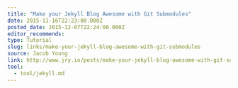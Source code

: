 ```yaml
---
title: "Make your Jekyll Blog Awesome with Git Submodules"
date: 2015-11-16T22:23:00.000Z
posted_date: 2015-12-07T22:24:00.000Z
editor_recommends:
type: Tutorial
slug: links/make-your-jekyll-blog-awesome-with-git-submodules
source: Jacob Young
link: http://www.jry.io/posts/make-your-jekyll-blog-awesome-with-git-submodules/
tool:
  - tool/jekyll.md
---
```





